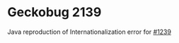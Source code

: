 # Geckobug 2139

Java reproduction of Internationalization error for [#1239](https://github.com/mozilla/geckodriver/issues/2139)

